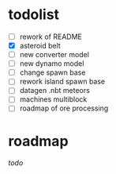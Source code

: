 # todolist
- [ ] rework of README
- [x] asteroid belt
- [ ] new converter model
- [ ] new dynamo model
- [ ] change spawn base
- [ ] rework island spawn base
- [ ] datagen .nbt meteors
- [ ] machines multiblock
- [ ] roadmap of ore processing

 # roadmap
 *todo*
